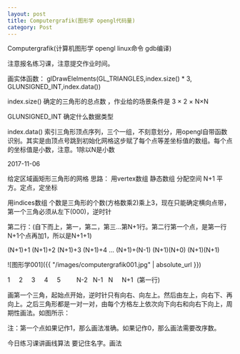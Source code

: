 ```yaml
---
layout: post
title: Computergrafik(图形学 opengl代码量)
category: Post
---
```

Computergrafik(计算机图形学 opengl linux命令 gdb编译)

注意报名练习课，注意提交作业时间。

画实体函数：
glDrawElelments(GL_TRIANGLES,index.size() * 3, GLUNSIGNED_INT,index.data())

index.size() 确定的三角形的总点数 ，作业给的场景条件是 3 × 2 × N×N

GLUNSIGNED_INT 确定什么数据类型

index.data() 索引三角形顶点序列，三个一组，不刻意划分，用opengl自带函数识别。其实是由顶点号跳到初始化网格这步赋了每个点等差坐标值的数组。每个点的坐标值是小数，注意。1除以N是小数


2017-11-06

给定区域画矩形三角形的网格
思路：
用vertex数组 静态数组 分配空间 N+1 平方。定点，定坐标

用indices数组 个数是三角形的个数(方格数乘2)乘上3，现在只能确定横向点带，第一个三角必须从左下(000)，逆时针

第二行：(自下而上，第一，第二，第三...第N+1行。第二行第一个点，是第一行N+1个点再加1，所以是N+1+1)

(N+1)+1 (N+1)+2 (N+1)+3  (N+1)+4 ... (N+1)+(N-1) (N+1)(N+0) (N+1)(N+1)

![图形学001]({{ "/images/computergrafik001.jpg" | absolute_url }})

1     2     3     4     5         N-2   N-1   N     N+1  (第一行)

画第一个三角，起始点开始，逆时针只有向右、向左上。然后由左上，向右下、再向上。之后三角形都是一对一对，由每个方格左上依次向下向右和向右下向上，周期性画法。如图所示：

注：第一个点如果记作1，那么画法准确。如果记作0，那么画法需要改序数。


今日练习课讲画线算法
要记住名字。画法





